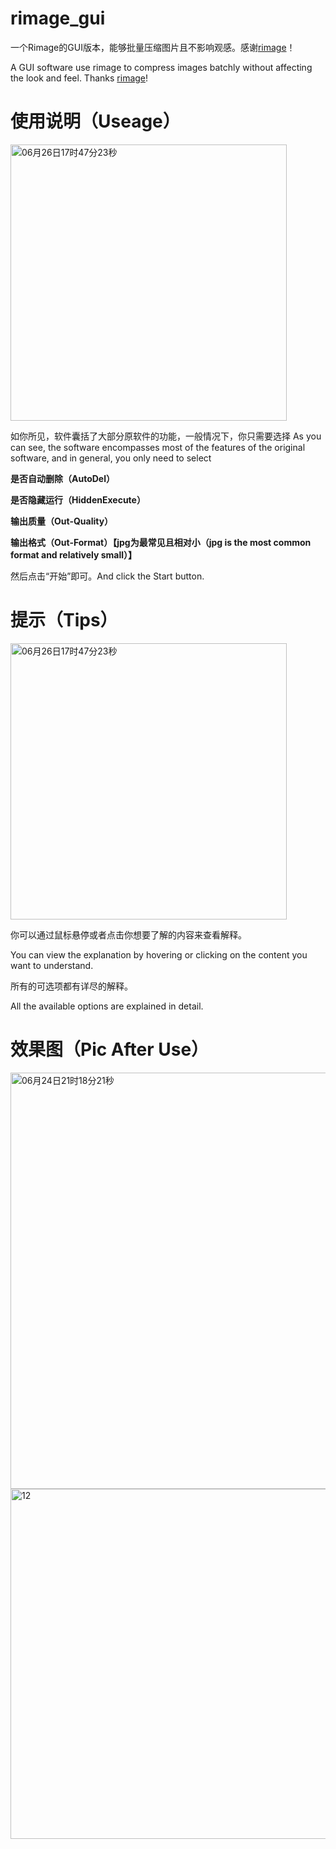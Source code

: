 # rimage_gui
一个Rimage的GUI版本，能够批量压缩图片且不影响观感。感谢[rimage](https://github.com/SalOne22/rimage)！

A GUI software use rimage to compress images batchly without affecting the look and feel. Thanks [rimage](https://github.com/SalOne22/rimage)!

# 使用说明（Useage）
<img width="442" alt="06月26日17时47分23秒" src="https://github.com/Mikachu2333/rimage_gui/assets/63829496/d877bf9a-a71e-4ffa-adda-2a668cb2249a">

如你所见，软件囊括了大部分原软件的功能，一般情况下，你只需要选择
As you can see, the software encompasses most of the features of the original software, and in general, you only need to select

**是否自动删除（AutoDel）**

**是否隐藏运行（HiddenExecute）**

**输出质量（Out-Quality）**

**输出格式（Out-Format）【jpg为最常见且相对小（jpg is the most common format and relatively small）】**

然后点击“开始”即可。And click the Start button.

# 提示（Tips）
<img width="442" alt="06月26日17时47分23秒" src=https://github.com/Mikachu2333/rimage_gui/assets/63829496/46094330-fe49-410b-a5e3-6320313fb276>

你可以通过鼠标悬停或者点击你想要了解的内容来查看解释。

You can view the explanation by hovering or clicking on the content you want to understand.  

所有的可选项都有详尽的解释。

All the available options are explained in detail.

# 效果图（Pic After Use）
<img width="666" alt="06月24日21时18分21秒" src="https://github.com/Mikachu2333/rimage_gui/assets/63829496/065cc7ab-db26-439b-99b1-ef368146c963">
<img width="560" alt="12" src="https://github.com/Mikachu2333/rimage_gui/assets/63829496/9a41710f-99db-4372-8c2c-6b68f446a041">
